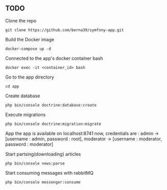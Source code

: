 ## TODO

Clone the repo


```
git clone https://github.com/berna39/symfony-app.git
```
Build the Docker image
```
docker-compose up -d
```
Connected to the app's docker container bash
```
docker exec -it <container_id> bash
```
Go to the app directory
```
cd app
```

Create database
```
php bin/console doctrine:database:create
```
Execute migrations
```
php bin/console doctrine:migration:migrate
```

App the app is available on localhost:8741 now, credentials are : admin -> [username : admin, password : root], 
moderator -> [username : moderator, password : moderator]

Start partsing(downloading) articles
```
php bin/console news:parse
```
Start consuming messages with rabbitMQ
```
php bin/console messenger:consume
```
